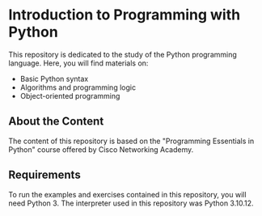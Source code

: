 # Introduction to Programming with Python

This repository is dedicated to the study of the Python programming language. Here, you will find materials on:

- Basic Python syntax
- Algorithms and programming logic
- Object-oriented programming

## About the Content

The content of this repository is based on the "Programming Essentials in Python" course offered by Cisco Networking Academy.

## Requirements

To run the examples and exercises contained in this repository, you will need Python 3. The interpreter used in this repository was Python 3.10.12.
